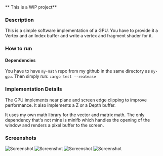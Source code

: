 ** This is a WIP project**

### Description 
This is a simple  software implementation of a GPU.
You have to provide it a Vertex and an Index buffer and write a vertex and fragment shader for it. 

### How to run
#### Dependencies
You have to have `my-math` repo from my github in the same directory as `my-gpu`.
Then simply run:
``` cargo test --realease ```

### Implementation Details 
The GPU implements near plane and screen edge clipping to improve performance. It also implements a Z or a Depth buffer.

It uses my own math library for the vector and matrix math. The only dependency that's not mine is minifb which handles the opening of the window and renders a pixel buffer to the screen.

### Screenshots
![Screenshot](./screenshots/teapot.png)
![Screenshot](./screenshots/color_cubes.png)
![Screenshot](./screenshots/no_clear.png)
![Screenshot](./screenshots/screenshot1.png)
